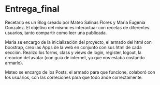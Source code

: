 # Entrega_final



Recetario es un Blog creado por Mateo Salinas Flores y Maria Eugenia Gonzalez. El objetivo del mismo es interactuar con recetas de diferentes usuarios, tanto compartir como leer una publicada.

Maria se encargo de la inicialización del proyecto, el armado del html con boostrap, creo las Apps de la web en conjunto con sus html de cada sección. Realizo los forms, class y views de login, register, logout, la creacion del avatar (con guia de internet, ya que nos estaba costando armarlo).

Mateo se encargo de los Posts, el armado para que funcione, colaboró con los usuarios, con las correciones para que todo ande correctamente. 
